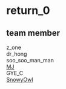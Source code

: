 # return_0


## team member 
z_one\
dr_hong\
soo_soo_man_man\
[MJ](https://github.com/MNJIBAE)\
GYE_C\
[SnowyOwl](https://snovvyowl.github.io/)
